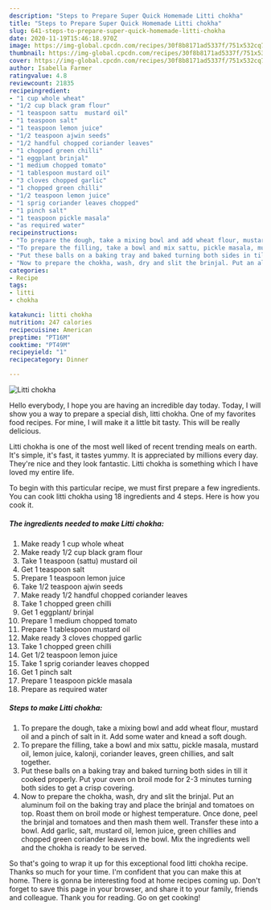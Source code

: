 ```yaml
---
description: "Steps to Prepare Super Quick Homemade Litti chokha"
title: "Steps to Prepare Super Quick Homemade Litti chokha"
slug: 641-steps-to-prepare-super-quick-homemade-litti-chokha
date: 2020-11-19T15:46:18.970Z
image: https://img-global.cpcdn.com/recipes/30f8b8171ad5337f/751x532cq70/litti-chokha-recipe-main-photo.jpg
thumbnail: https://img-global.cpcdn.com/recipes/30f8b8171ad5337f/751x532cq70/litti-chokha-recipe-main-photo.jpg
cover: https://img-global.cpcdn.com/recipes/30f8b8171ad5337f/751x532cq70/litti-chokha-recipe-main-photo.jpg
author: Isabella Farmer
ratingvalue: 4.8
reviewcount: 21835
recipeingredient:
- "1 cup whole wheat"
- "1/2 cup black gram flour"
- "1 teaspoon sattu  mustard oil"
- "1 teaspoon salt"
- "1 teaspoon lemon juice"
- "1/2 teaspoon ajwin seeds"
- "1/2 handful chopped coriander leaves"
- "1 chopped green chilli"
- "1 eggplant brinjal"
- "1 medium chopped tomato"
- "1 tablespoon mustard oil"
- "3 cloves chopped garlic"
- "1 chopped green chilli"
- "1/2 teaspoon lemon juice"
- "1 sprig coriander leaves chopped"
- "1 pinch salt"
- "1 teaspoon pickle masala"
- "as required water"
recipeinstructions:
- "To prepare the dough, take a mixing bowl and add wheat flour, mustard oil and a pinch of salt in it. Add some water and knead a soft dough."
- "To prepare the filling, take a bowl and mix sattu, pickle masala, mustard oil, lemon juice, kalonji, coriander leaves, green chillies, and salt together."
- "Put these balls on a baking tray and baked turning both sides in till it cooked properly. Put your oven on broil mode for 2-3 minutes turning both sides to get a crisp covering."
- "Now to prepare the chokha, wash, dry and slit the brinjal. Put an aluminum foil on the baking tray and place the brinjal and tomatoes on top. Roast them on broil mode or highest temperature. Once done, peel the brinjal and tomatoes and then mash them well. Transfer these into a bowl. Add garlic, salt, mustard oil, lemon juice, green chillies and chopped green coriander leaves in the bowl. Mix the ingredients well and the chokha is ready to be served."
categories:
- Recipe
tags:
- litti
- chokha

katakunci: litti chokha 
nutrition: 247 calories
recipecuisine: American
preptime: "PT16M"
cooktime: "PT49M"
recipeyield: "1"
recipecategory: Dinner

---
```



![Litti chokha](https://img-global.cpcdn.com/recipes/30f8b8171ad5337f/751x532cq70/litti-chokha-recipe-main-photo.jpg)

Hello everybody, I hope you are having an incredible day today. Today, I will show you a way to prepare a special dish, litti chokha. One of my favorites food recipes. For mine, I will make it a little bit tasty. This will be really delicious.



Litti chokha is one of the most well liked of recent trending meals on earth. It's simple, it's fast, it tastes yummy. It is appreciated by millions every day. They're nice and they look fantastic. Litti chokha is something which I have loved my entire life.


To begin with this particular recipe, we must first prepare a few ingredients. You can cook litti chokha using 18 ingredients and 4 steps. Here is how you cook it.

<!--inarticleads1-->

##### The ingredients needed to make Litti chokha:

1. Make ready 1 cup whole wheat
1. Make ready 1/2 cup black gram flour
1. Take 1 teaspoon (sattu)  mustard oil
1. Get 1 teaspoon salt
1. Prepare 1 teaspoon lemon juice
1. Take 1/2 teaspoon ajwin seeds
1. Make ready 1/2 handful chopped coriander leaves
1. Take 1 chopped green chilli
1. Get 1 eggplant/ brinjal
1. Prepare 1 medium chopped tomato
1. Prepare 1 tablespoon mustard oil
1. Make ready 3 cloves chopped garlic
1. Take 1 chopped green chilli
1. Get 1/2 teaspoon lemon juice
1. Take 1 sprig coriander leaves chopped
1. Get 1 pinch salt
1. Prepare 1 teaspoon pickle masala
1. Prepare as required water




<!--inarticleads2-->

##### Steps to make Litti chokha:

1. To prepare the dough, take a mixing bowl and add wheat flour, mustard oil and a pinch of salt in it. Add some water and knead a soft dough.
1. To prepare the filling, take a bowl and mix sattu, pickle masala, mustard oil, lemon juice, kalonji, coriander leaves, green chillies, and salt together.
1. Put these balls on a baking tray and baked turning both sides in till it cooked properly. Put your oven on broil mode for 2-3 minutes turning both sides to get a crisp covering.
1. Now to prepare the chokha, wash, dry and slit the brinjal. Put an aluminum foil on the baking tray and place the brinjal and tomatoes on top. Roast them on broil mode or highest temperature. Once done, peel the brinjal and tomatoes and then mash them well. Transfer these into a bowl. Add garlic, salt, mustard oil, lemon juice, green chillies and chopped green coriander leaves in the bowl. Mix the ingredients well and the chokha is ready to be served.




So that's going to wrap it up for this exceptional food litti chokha recipe. Thanks so much for your time. I'm confident that you can make this at home. There is gonna be interesting food at home recipes coming up. Don't forget to save this page in your browser, and share it to your family, friends and colleague. Thank you for reading. Go on get cooking!
